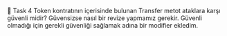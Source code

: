 🚀 Task 4
Token kontratının içerisinde bulunan Transfer metot ataklara karşı güvenli midir? 
Güvensizse nasıl bir revize yapmamız gerekir.
Güvenli olmadığı için gerekli güvenliği sağlamak adına bir modifier ekledim.

